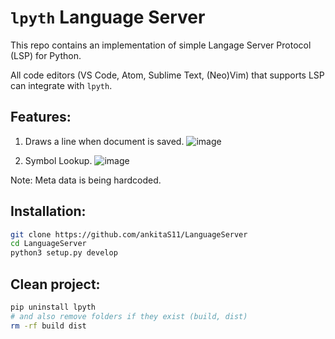 # `lpyth` Language Server

This repo contains an implementation of simple Langage Server Protocol (LSP) for Python.

All code editors (VS Code, Atom, Sublime Text, (Neo)Vim) that supports LSP can integrate with `lpyth`.

## Features:
  1. Draws a line when document is saved.
  ![image](https://user-images.githubusercontent.com/68434944/170823254-8e391875-8325-45e4-95d2-58d9fd48b88b.png)

  2. Symbol Lookup. 
  ![image](https://user-images.githubusercontent.com/68434944/170823314-590190b2-842c-4bf9-8999-829458a4977f.png)


Note: Meta data is being hardcoded.

## Installation:

``` bash
git clone https://github.com/ankitaS11/LanguageServer
cd LanguageServer
python3 setup.py develop
```

## Clean project:

```bash
pip uninstall lpyth
# and also remove folders if they exist (build, dist)
rm -rf build dist
```

